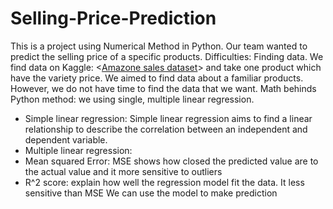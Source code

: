 # Selling-Price-Prediction
This is a project using Numerical Method in Python. Our team wanted to predict the selling price of a specific products.
Difficulties: Finding data. We find data on Kaggle: <[Amazone sales dataset](https://www.kaggle.com/code/mehakiftikhar/amazon-sales-dataset-eda/input)> and take one product which have the variety price. We aimed to find data about a familiar products. However, we do not have time to find the data that we want.
Math behinds Python method: we using single, multiple linear regression. 
- Simple linear regression:    Simple linear regression aims to find a linear relationship to describe the correlation between an independent and dependent variable.
- Multiple linear regression:
- Mean squared Error: MSE shows how closed the predicted value are to the actual value and it more sensitive to outliers
- R^2 score: explain how well the regression model fit the data. It less sensitive than MSE
We can use the model to make prediction 


